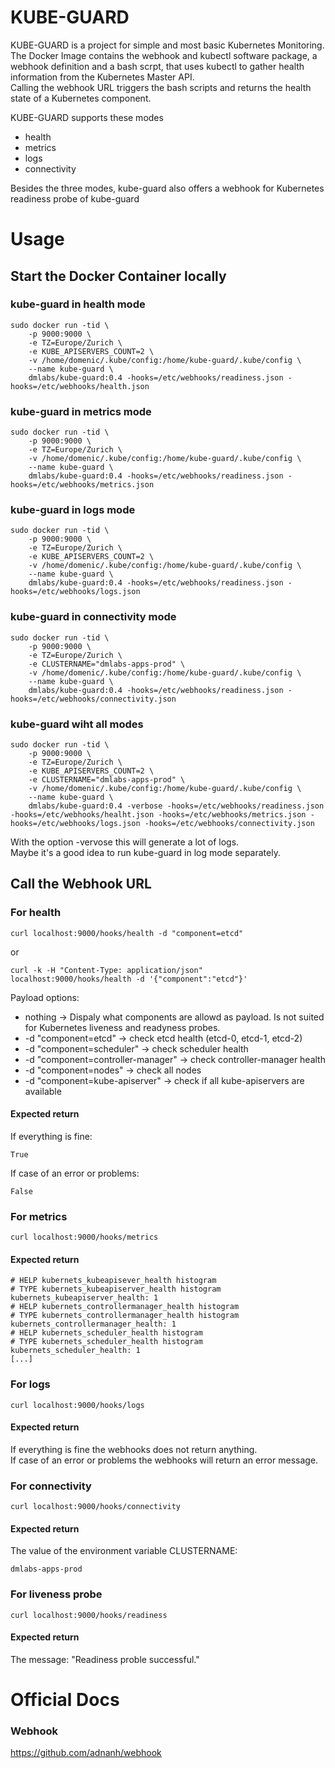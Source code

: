 # KUBE-GUARD
KUBE-GUARD is a project for simple and most basic Kubernetes Monitoring.  
The Docker Image contains the webhook and kubectl software package, a webhook definition and a bash scrpt, that uses kubectl to gather health information from the Kubernetes Master API.  
Calling the webhook URL triggers the bash scripts and returns the health state of a Kubernetes component.

KUBE-GUARD supports these modes
* health
* metrics
* logs
* connectivity

Besides the three modes, kube-guard also offers a webhook for Kubernetes readiness probe of kube-guard

# Usage
## Start the Docker Container locally
### kube-guard in health mode

```
sudo docker run -tid \
    -p 9000:9000 \
    -e TZ=Europe/Zurich \
    -e KUBE_APISERVERS_COUNT=2 \
    -v /home/domenic/.kube/config:/home/kube-guard/.kube/config \
    --name kube-guard \
    dmlabs/kube-guard:0.4 -hooks=/etc/webhooks/readiness.json -hooks=/etc/webhooks/health.json 

```

### kube-guard in metrics mode

```
sudo docker run -tid \
    -p 9000:9000 \
    -e TZ=Europe/Zurich \
    -v /home/domenic/.kube/config:/home/kube-guard/.kube/config \
    --name kube-guard \
    dmlabs/kube-guard:0.4 -hooks=/etc/webhooks/readiness.json -hooks=/etc/webhooks/metrics.json

```

### kube-guard in logs mode

```
sudo docker run -tid \
    -p 9000:9000 \
    -e TZ=Europe/Zurich \
    -e KUBE_APISERVERS_COUNT=2 \
    -v /home/domenic/.kube/config:/home/kube-guard/.kube/config \
    --name kube-guard \
    dmlabs/kube-guard:0.4 -hooks=/etc/webhooks/readiness.json -hooks=/etc/webhooks/logs.json

```

### kube-guard in connectivity mode

```
sudo docker run -tid \
    -p 9000:9000 \
    -e TZ=Europe/Zurich \
    -e CLUSTERNAME="dmlabs-apps-prod" \
    -v /home/domenic/.kube/config:/home/kube-guard/.kube/config \
    --name kube-guard \
    dmlabs/kube-guard:0.4 -hooks=/etc/webhooks/readiness.json -hooks=/etc/webhooks/connectivity.json

```

### kube-guard wiht all modes

```
sudo docker run -tid \
    -p 9000:9000 \
    -e TZ=Europe/Zurich \
    -e KUBE_APISERVERS_COUNT=2 \
    -e CLUSTERNAME="dmlabs-apps-prod" \
    -v /home/domenic/.kube/config:/home/kube-guard/.kube/config \
    --name kube-guard \
    dmlabs/kube-guard:0.4 -verbose -hooks=/etc/webhooks/readiness.json -hooks=/etc/webhooks/healht.json -hooks=/etc/webhooks/metrics.json -hooks=/etc/webhooks/logs.json -hooks=/etc/webhooks/connectivity.json

```
With the option -vervose this will generate a lot of logs.  
Maybe it's a good idea to run kube-guard in log mode separately.

## Call the Webhook URL
### For health

```
curl localhost:9000/hooks/health -d "component=etcd"

```
or
```
curl -k -H "Content-Type: application/json" localhost:9000/hooks/health -d '{"component":"etcd"}'

```

Payload options:
* nothing -> Dispaly what components are allowd as payload. Is not suited for Kubernetes liveness and readyness probes.
* -d "component=etcd" -> check etcd health (etcd-0, etcd-1, etcd-2)
* -d "component=scheduler" -> check scheduler health
* -d "component=controller-manager" -> check controller-manager health
* -d "component=nodes" -> check all nodes
* -d "component=kube-apiserver" -> check if all kube-apiservers are available

#### Expected return
If everything is fine:

```
True

```
If case of an error or problems:

```
False

```

### For metrics

```
curl localhost:9000/hooks/metrics

```
#### Expected return

```
# HELP kubernets_kubeapisever_health histogram
# TYPE kubernets_kubeapiserver_health histogram
kubernets_kubeapiserver_health: 1
# HELP kubernets_controllermanager_health histogram
# TYPE kubernets_controllermanager_health histogram
kubernets_controllermanager_health: 1
# HELP kubernets_scheduler_health histogram
# TYPE kubernets_scheduler_health histogram
kubernets_scheduler_health: 1
[...]

```

### For logs

```
curl localhost:9000/hooks/logs

```

#### Expected return
If everything is fine the webhooks does not return anything.  
If case of an error or problems the webhooks will return an error message.

### For connectivity

```
curl localhost:9000/hooks/connectivity

```
#### Expected return
The value of the environment variable CLUSTERNAME:

```
dmlabs-apps-prod

```

### For liveness probe

```
curl localhost:9000/hooks/readiness

```
#### Expected return
The message: "Readiness proble successful."

# Official Docs
### Webhook
https://github.com/adnanh/webhook